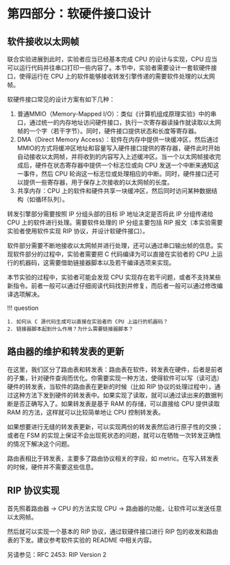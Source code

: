 # 第四部分：软硬件接口设计

## 软件接收以太网帧

联合实验进展到此时，实验者应当已经基本完成 CPU 的设计与实现，CPU 应当可以运行代码并往串口打印一些内容了。本节中，实验者需要设计一套软硬件接口，使得运行在 CPU 上的软件能够接收转发引擎传递的需要软件处理的以太网帧。

软硬件接口常见的设计方案有如下几种：

1. 普通MMIO（Memory-Mapped I/O）：类似《计算机组成原理实验》中的串口，通过统一的内存地址访问硬件接口，执行一次寄存器读操作就读取以太网帧的一个字（若干字节）。同时，硬件接口提供状态和长度等寄存器。
2. DMA（Direct Memory Access）：软件在内存中提供一块缓冲区，然后通过MMIO的方式将缓冲区地址和容量写入硬件接口提供的寄存器，硬件此时开始自动接收以太网帧，并将收到的内容写入上述缓冲区。当一个以太网帧接收完成后，硬件在状态寄存器中提供一个标志位或向 CPU 发送一个中断来通知这一事件，然后 CPU 轮询这一标志位或处理相应的中断。同时，硬件接口还可以提供一些寄存器，用于保存上次接收的以太网帧的长度。
3. 共享内存：CPU 上的软件和硬件共享一块缓冲区，然后同时访问某种数据结构（如循环队列）。

转发引擎部分需要按照 IP 分组头部的目标 IP 地址决定是否将此 IP 分组传递给 CPU 上的软件进行处理。需要软件处理的 IP 分组主要包括 RIP 报文（本实验需要实验者使用软件实现 RIP 协议，并设计软硬件接口）。

软件部分需要不断地接收以太网帧并进行处理，还可以通过串口输出帧的信息。实现软件部分的过程中，实验者需要把 C 代码编译为可以直接在实验者的 CPU 上运行的机器码，这需要借助链接器脚本以及若干编译选项来实现。

本节实验的过程中，实验者可能会发现 CPU 实现存在若干问题，或者不支持某些新指令。前者一般可以通过仔细阅读代码找到并修复，而后者一般可以通过修改编译选项解决。

!!! question

    1. 如何从 C 源代码生成可以直接在实验者的 CPU 上运行的机器码？
    2. 链接器脚本起到什么作用？为什么需要链接器脚本？

## 路由器的维护和转发表的更新

在这里，我们区分了路由表和转发表：路由表在软件，转发表在硬件，后者是前者的子集，针对硬件查询而优化。你需要实现一种方法，使得软件可以写（读可选）硬件的转发表，当软件的路由表在更新的时候（比如 RIP 协议的处理过程中），通过这种方法下发到硬件的转发表中。如果实现了读取，就可以通过读出来的数据判断是否正确写入了。如果转发表是基于 RAM 的存储，可以直接给 CPU 提供读取 RAM 的方法，这样就可以比较简单地让 CPU 控制转发表。

如果想要进行无缝的转发表更新，可以实现两份的转发表然后进行原子性的交换；或者在 FSM 的实现上保证不会出现死状态的问题，就可以在牺牲一次转发正确性的情况下解决这个问题。

路由表相比于转发表，主要多了路由协议相关的字段，如 metric。在写入转发表的时候，硬件并不需要这些信息。

## RIP 协议实现

首先照着路由器 -> CPU 的方法实现 CPU -> 路由器的功能，让软件可以发送任意以太网帧。

然后就可以实现一个基本的 RIP 协议，通过软硬件接口进行 RIP 包的收发和路由表的下发。建议参考软件实验的 README 中相关内容。

另请参见：RFC 2453: RIP Version 2